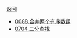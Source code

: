 [返回](doc/leedcode题解/README.md)


- [0088.合并两个有序数组](doc/leedcode题解/数组/easy/0088.合并两个有序数组.md#合并两个有序数组)
- [0704.二分查找](doc/leedcode题解/数组/easy/0704.二分查找.md#二分查找)

